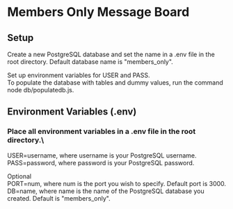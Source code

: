 # Members Only Message Board

## Setup

Create a new PostgreSQL database and set the name in a .env file in the root directory.
Default database name is "members_only".

Set up environment variables for USER and PASS. \
To populate the database with tables and dummy values, run the command node db/populatedb.js.

## Environment Variables (.env)

### Place all environment variables in a .env file in the root directory.\

USER=username, where username is your PostgreSQL username.\
PASS=password, where password is your PostgreSQL password.

Optional\
PORT=num, where num is the port you wish to specify. Default port is 3000.\
DB=name, where name is the name of the PostgreSQL database you created. Default is "members_only".

